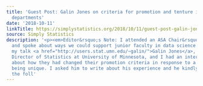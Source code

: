 ```yaml
---
title: 'Guest Post: Galin Jones on criteria for promotion and tenture in (bio)statistics
  departments'
date: '2018-10-11'
linkTitle: https://simplystatistics.org/2018/10/11/guest-post-galin-jones-on-criteria-for-promotion-and-tenture-in-bio-statistics-departments/
source: Simply Statistics
description: '<p><em>Editor&rsquo;s Note: I attended an ASA Chair&rsquo;s meeting
  and spoke about ways we could support junior faculty in data science. After giving
  my talk <a href="http://users.stat.umn.edu/~galin/">Galin Jones</a>, Professor and
  Director of Statistics at University of Minnesota, and I had an interesting conversation
  about how they had changed their promotion criteria in response to a faculty candidate
  being unique. I asked him to write about his experience and he kindly contributed
  the foll'
---
```

